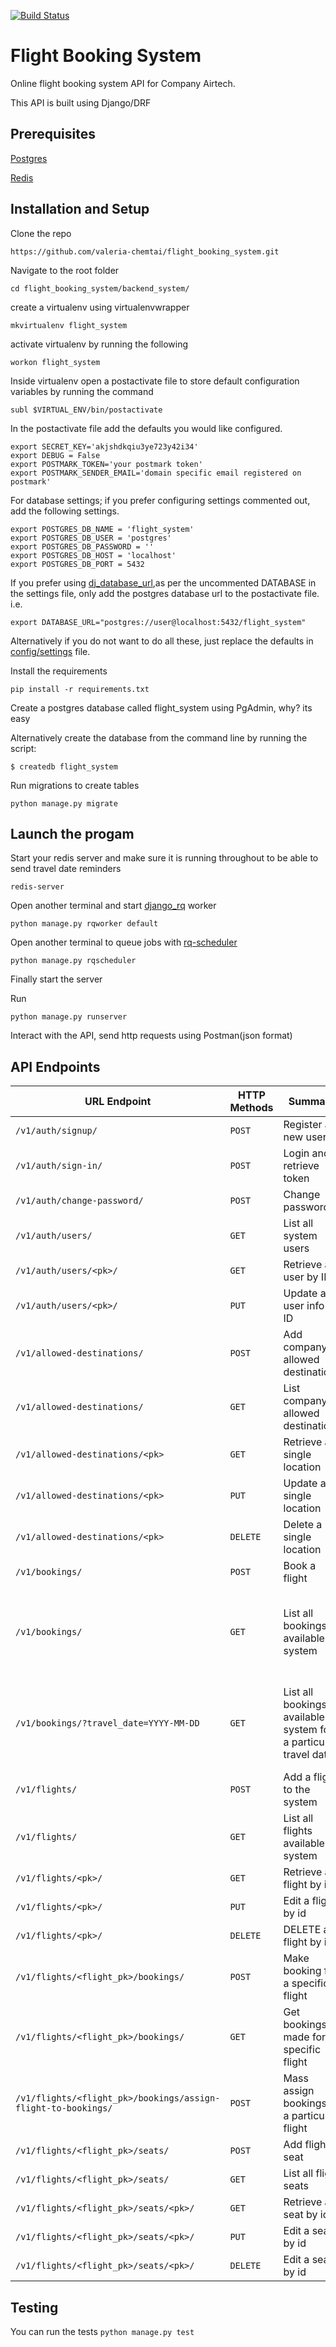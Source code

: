 [![Build Status](https://travis-ci.org/valeria-chemtai/flight_booking_system.svg?branch=develop)](https://travis-ci.org/valeria-chemtai/flight_booking_system)
# Flight Booking System
Online flight booking system API for Company Airtech.

This API is built using Django/DRF
## Prerequisites
[Postgres](https://www.postgresql.org/)

[Redis](https://redis.io/)

## Installation and Setup
Clone the repo
```
https://github.com/valeria-chemtai/flight_booking_system.git
```
Navigate to the root folder
```
cd flight_booking_system/backend_system/
```
create a virtualenv using virtualenvwrapper
```
mkvirtualenv flight_system
```
activate virtualenv by running the following
```
workon flight_system
```
Inside virtualenv open a postactivate file to store default configuration variables by running the command
```
subl $VIRTUAL_ENV/bin/postactivate
```
In the postactivate file add the defaults you would like configured.
```
export SECRET_KEY='akjshdkqiu3ye723y42i34'
export DEBUG = False
export POSTMARK_TOKEN='your postmark token'
export POSTMARK_SENDER_EMAIL='domain specific email registered on postmark'
```
For database settings; if you prefer configuring settings commented out, add the following settings.
```
export POSTGRES_DB_NAME = 'flight_system'
export POSTGRES_DB_USER = 'postgres'
export POSTGRES_DB_PASSWORD = ''
export POSTGRES_DB_HOST = 'localhost'
export POSTGRES_DB_PORT = 5432
```
If you prefer using [dj_database_url](https://pypi.org/project/dj-database-url/),as per the uncommented DATABASE in the settings file, only add the postgres database url to the postactivate file. i.e.
```
export DATABASE_URL="postgres://user@localhost:5432/flight_system"
```
Alternatively if you do not want to do all these, just replace the defaults in [config/settings](https://github.com/valeria-chemtai/flight_booking_system/blob/develop/backend_system/config/settings.py) file.

Install the requirements
```
pip install -r requirements.txt
```
Create a postgres database called flight_system using PgAdmin, why? its easy

Alternatively create the database from the command line by running the script:
```
$ createdb flight_system
```

Run migrations to create tables
```
python manage.py migrate
```
## Launch the progam
Start your redis server and make sure it is running throughout to be able to send travel date reminders
```
redis-server
```
Open another terminal and start [django_rq](https://github.com/rq/django-rq) worker
```
python manage.py rqworker default
```
Open another terminal to queue jobs with [rq-scheduler](https://github.com/rq/rq-scheduler)
```
python manage.py rqscheduler
```
Finally start the server

Run 
```
python manage.py runserver
```
Interact with the API, send http requests using Postman(json format)
## API Endpoints
| URL Endpoint | HTTP Methods | Summary | Permission_level |
| -------- | ------------- | --------- |------------------|
| `/v1/auth/signup/` | `POST`  | Register a new user| any |
| `/v1/auth/sign-in/` | `POST` | Login and retrieve token | Registered users |
|`/v1/auth/change-password/`| `POST` | Change password | Logged in registered users |
| `/v1/auth/users/` | `GET` | List all system users | staff |
| `/v1/auth/users/<pk>/` | `GET` |  Retrieve a user by ID| staff/user with id specified |
| `/v1/auth/users/<pk>/` | `PUT` | Update a user info by ID| superuser/user with id specified |
| `/v1/allowed-destinations/` | `POST` |  Add company allowed destinations | staff |
| `/v1/allowed-destinations/` | `GET` |  List company allowed destinations | registered users |
| `/v1/allowed-destinations/<pk>` | `GET` |  Retrieve a single location | registered users |
| `/v1/allowed-destinations/<pk>` | `PUT` |  Update a single location | staff |
| `/v1/allowed-destinations/<pk>` | `DELETE` |  Delete a single location | Superuser |
| `/v1/bookings/` | `POST`| Book a flight| Registered users |
| `/v1/bookings/` | `GET`| List all bookings available in system| Registered users(Normal users will only see their bookings while staff will see all bookings)|
| `/v1/bookings/?travel_date=YYYY-MM-DD` | `GET`| List all bookings available in system for a particular travel date| Registered users(Normal users will only see their bookings while staff will see all bookings)|
| `/v1/flights/` | `POST`| Add a flight to the system| Staff |
| `/v1/flights/` | `GET`| List all flights available in system| Registered users |
| `/v1/flights/<pk>/` | `GET`| Retrieve a flight by id| Registered users |
| `/v1/flights/<pk>/` | `PUT`| Edit a flight by id| Staff |
| `/v1/flights/<pk>/` | `DELETE`| DELETE a flight by id| Superuser |
| `/v1/flights/<flight_pk>/bookings/`| `POST`| Make booking for a specific flight| Staff |
| `/v1/flights/<flight_pk>/bookings/`| `GET`| Get bookings made for a specific flight| Staff |
| `/v1/flights/<flight_pk>/bookings/assign-flight-to-bookings/`| `POST`| Mass assign bookings to a particular flight| Staff |
| `/v1/flights/<flight_pk>/seats/`| `POST`| Add flight seat | Staff |
| `/v1/flights/<flight_pk>/seats/`| `GET`| List all flight seats | Registered users |
| `/v1/flights/<flight_pk>/seats/<pk>/`| `GET`| Retrieve a seat by id | Registered users |
| `/v1/flights/<flight_pk>/seats/<pk>/`| `PUT`| Edit a seat by id | Staff |
| `/v1/flights/<flight_pk>/seats/<pk>/`| `DELETE`| Edit a seat by id | Superuser |

## Testing
You can run the tests ```python manage.py test```
